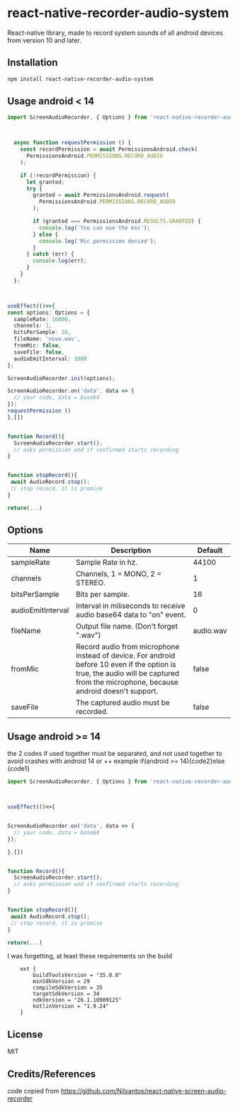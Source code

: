 # react-native-recorder-audio-system

React-native library, made to record system sounds
 of all android devices from version 10 and later.
## Installation

```sh
npm install react-native-recorder-audio-system
```

## Usage android < 14

```ts
import ScreenAudioRecorder, { Options } from 'react-native-recorder-audio-system ';



  async function requestPermission () {
    const recordPermission = await PermissionsAndroid.check(
      PermissionsAndroid.PERMISSIONS.RECORD_AUDIO
    );

    if (!recordPermission) {
      let granted;
      try {
        granted = await PermissionsAndroid.request(
          PermissionsAndroid.PERMISSIONS.RECORD_AUDIO
        );

        if (granted === PermissionsAndroid.RESULTS.GRANTED) {
          console.log('You can use the mic');
        } else {
          console.log('Mic permission denied');
        }
      } catch (err) {
        console.log(err);
      }
    }
  };



useEffect(()=>{
const options: Options = {
  sampleRate: 16000,
  channels: 1,
  bitsPerSample: 16,
  fileName: 'novo.wav',
  fromMic: false,
  saveFile: false,
  audioEmitInterval: 1000
};

ScreenAudioRecorder.init(options);

ScreenAudioRecorder.on('data', data => {
  // your code, data = base64
});
requestPermission () 
},[])


function Record(){
  ScreenAudioRecorder.start();
  // asks permission and if confirmed starts recording
}


function stopRecord(){
 await AudioRecord.stop();
 // stop record, it is promise
}

return(...)
```


## Options 

| Name | Description | Default |
|------|-----------------------------------|-----------|
|sampleRate| Sample Rate in hz. | 44100 |
|channels| Channels, 1 = MONO, 2 = STEREO. | 1 |
|bitsPerSample| Bits per sample. | 16 |
|audioEmitInterval| Interval in miliseconds to receive audio base64 data to "on" event. | 0 |
|fileName| Output file name. (Don't forget ".wav") | audio.wav |
|fromMic| Record audio from microphone instead of device. For android before 10 even if the option is true, the audio will be captured from the microphone, because android doesn't support. | false |
|saveFile | The captured audio must be recorded. | false |




## Usage android >= 14

the 2 codes if used together must be separated, and not used together to avoid crashes with android 14 or ++
example
if(android >= 14){code2}else {code1}

```ts
import ScreenAudioRecorder, { Options } from 'react-native-recorder-audio-system ';



useEffect(()=>{


ScreenAudioRecorder.on('data', data => {
  // your code, data = base64
});

},[])


function Record(){
  ScreenAudioRecorder.start();
  // asks permission and if confirmed starts recording
}


function stopRecord(){
 await AudioRecord.stop();
 // stop record, it is promise
}

return(...)

```


I was forgetting, at least these requirements on the build

```
    ext {
        buildToolsVersion = "35.0.0"
        minSdkVersion = 29
        compileSdkVersion = 35
        targetSdkVersion = 34
        ndkVersion = "26.1.10909125"
        kotlinVersion = "1.9.24"
    }

```


## License

MIT

## Credits/References

code copied from 
https://github.com/Nilsantos/react-native-screen-audio-recorder
